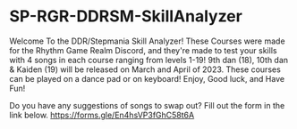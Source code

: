 # SP-RGR-DDRSM-SkillAnalyzer
Welcome To the DDR/Stepmania Skill Analyzer! 
These Courses were made for the Rhythm Game Realm Discord, and they're made to test your skills with 4 songs in each course ranging from levels 1-19! 
9th dan (18), 10th dan & Kaiden (19) will be released on March and April of 2023. 
These courses can be played on a dance pad or on keyboard! 
Enjoy, Good luck, and Have Fun!

Do you have any suggestions of songs to swap out?
Fill out the form in the link below.
https://forms.gle/En4hsVP3fGhC58t6A
